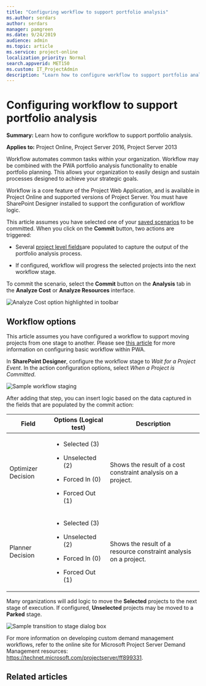```yaml
---
title: "Configuring workflow to support portfolio analysis"
ms.author: serdars
author: serdars
manager: pamgreen
ms.date: 9/24/2019
audience: admin
ms.topic: article
ms.service: project-online
localization_priority: Normal
search.appverid: MET150
ms.custom: IT_ProjectAdmin
description: "Learn how to configure workflow to support portfolio analysis."
---
```


# Configuring workflow to support portfolio analysis

**Summary:** Learn how to configure workflow to support portfolio analysis.

**Applies to:** Project Online, Project Server 2016, Project Server 2013

Workflow automates common tasks within your organization. Workflow may be combined with the PWA portfolio analysis functionality to enable portfolio planning. This allows your organization to easily design and sustain processes designed to achieve your strategic goals.

Workflow is a core feature of the Project Web Application, and is available in Project Online and supported versions of Project Server. You must have SharePoint Designer installed to support the configuration of workflow logic.

This article assumes you have selected one of your [saved scenarios](comparing-portfolio-scenarios.md) to be committed. When you click on the **Commit** button, two actions are triggered:

- Several [project level fields](prioritizing-the-portfolio-with-custom-fields.md)are populated to capture the output of the portfolio analysis process.

- If configured, workflow will progress the selected projects into the next workflow stage.

To commit the scenario, select the **Commit** button on the **Analysis** tab in the **Analyze Cost** or **Analyze Resources** interface.

![Analyze Cost option highlighted in toolbar](media/15-image1.png)

## Workflow options

This article assumes you have configured a workflow to support moving projects from one stage to another. Please see [this article](/project/create-a-sample-project-web-app-workflow) for more information on configuring basic workflow within PWA.

In **SharePoint Designer**, configure the workflow stage to *Wait for a Project Event*. In the action configuration options, select *When a Project is Committed*.

![Sample workflow staging](media/15-image2.png)

After adding that step, you can insert logic based on the data captured in the fields that are populated by the commit action:

<table>
<thead>
<tr class="header">
<th>Field</th>
<th>Options (Logical test)</th>
<th>Description</th>
</tr>
</thead>
<tbody>
<tr class="odd">
<td>Optimizer Decision</td>
<td><ul>
<li><p>Selected (3)</p></li>
<li><p>Unselected (2)</p></li>
<li><p>Forced In (0)</p></li>
<li><p>Forced Out (1)</p></li>
</ul></td>
<td>Shows the result of a cost constraint analysis on a project.</td>
</tr>
<tr class="even">
<td>Planner Decision</td>
<td><ul>
<li><p>Selected (3)</p></li>
<li><p>Unselected (2)</p></li>
<li><p>Forced In (0)</p></li>
<li><p>Forced Out (1)</p></li>
</ul></td>
<td>Shows the result of a resource constraint analysis on a project.</td>
</tr>
</tbody>
</table>

Many organizations will add logic to move the **Selected** projects to the next stage of execution. If configured, **Unselected** projects may be moved to a **Parked** stage.

![Sample transition to stage dialog box](media/15-image3.png)

For more information on developing custom demand management workflows, refer to the online site for Microsoft Project Server Demand Management resources: <https://technet.microsoft.com/projectserver/ff899331>.

## Related articles